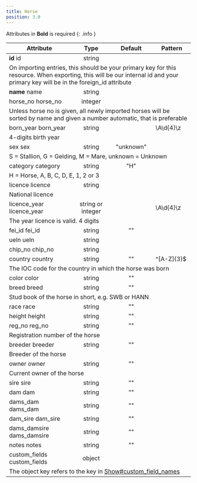 ```yaml
---
title: Horse
position: 3.0
---
```

Attributes in **Bold** is required
{: .info }
<table>
<thead>
<th>Attribute</th>
<th style="text-align: center">Type</th>
<th style="text-align: center">Default</th>
<th style="text-align: center">Pattern</th>
</thead>
<tbody>
<tr>
<td id="horse_id">
<strong>id</strong>
<span class="searchable">id</span></td>
<td style="text-align: center">string</td>
<td style="text-align: center"></td>
<td></td>
</tr>
<tr>
<td colspan="5">On importing entries, this should be your primary key for this resource. When exporting, this will be our internal id and your primary key will be in the foreign_id attribute</td>
</tr>
<tr>
<td id="horse_name">
<strong>name</strong>
<span class="searchable">name</span></td>
<td style="text-align: center">string</td>
<td style="text-align: center"></td>
<td></td>
</tr>
<tr>
<td id="horse_horse_no">
horse_<wbr>no
<span class="searchable">horse_no</span></td>
<td style="text-align: center">integer</td>
<td style="text-align: center"></td>
<td></td>
</tr>
<tr>
<td colspan="5">Unless horse no is given, all newly imported horses will be sorted by name and given a number automatic, that is preferable</td>
</tr>
<tr>
<td id="horse_born_year">
born_<wbr>year
<span class="searchable">born_year</span></td>
<td style="text-align: center">string</td>
<td style="text-align: center"></td>
<td>\A\d{4}\z</td>
</tr>
<tr>
<td colspan="5">4-digits birth year</td>
</tr>
<tr>
<td id="horse_sex">
sex
<span class="searchable">sex</span></td>
<td style="text-align: center">string</td>
<td style="text-align: center">"unknown"</td>
<td></td>
</tr>
<tr>
<td colspan="5">S = Stallion, G = Gelding, M = Mare, unknown = Unknown</td>
</tr>
<tr>
<td id="horse_category">
category
<span class="searchable">category</span></td>
<td style="text-align: center">string</td>
<td style="text-align: center">"H"</td>
<td></td>
</tr>
<tr>
<td colspan="5">H = Horse, A, B, C, D, E, 1, 2 or 3</td>
</tr>
<tr>
<td id="horse_licence">
licence
<span class="searchable">licence</span></td>
<td style="text-align: center">string</td>
<td style="text-align: center"></td>
<td></td>
</tr>
<tr>
<td colspan="5">National licence</td>
</tr>
<tr>
<td id="horse_licence_year">
licence_<wbr>year
<span class="searchable">licence_year</span></td>
<td style="text-align: center">string or integer</td>
<td style="text-align: center"></td>
<td>\A\d{4}\z</td>
</tr>
<tr>
<td colspan="5">The year licence is valid. 4 digits</td>
</tr>
<tr>
<td id="horse_fei_id">
fei_<wbr>id
<span class="searchable">fei_id</span></td>
<td style="text-align: center">string</td>
<td style="text-align: center">""</td>
<td></td>
</tr>
<tr>
<td id="horse_ueln">
ueln
<span class="searchable">ueln</span></td>
<td style="text-align: center">string</td>
<td style="text-align: center"></td>
<td></td>
</tr>
<tr>
<td id="horse_chip_no">
chip_<wbr>no
<span class="searchable">chip_no</span></td>
<td style="text-align: center">string</td>
<td style="text-align: center"></td>
<td></td>
</tr>
<tr>
<td id="horse_country">
country
<span class="searchable">country</span></td>
<td style="text-align: center">string</td>
<td style="text-align: center">""</td>
<td>^[A-Z]{3}$</td>
</tr>
<tr>
<td colspan="5">The IOC code for the country in which the horse was born</td>
</tr>
<tr>
<td id="horse_color">
color
<span class="searchable">color</span></td>
<td style="text-align: center">string</td>
<td style="text-align: center">""</td>
<td></td>
</tr>
<tr>
<td id="horse_breed">
breed
<span class="searchable">breed</span></td>
<td style="text-align: center">string</td>
<td style="text-align: center">""</td>
<td></td>
</tr>
<tr>
<td colspan="5">Stud book of the horse in short, e.g. SWB or HANN</td>
</tr>
<tr>
<td id="horse_race">
race
<span class="searchable">race</span></td>
<td style="text-align: center">string</td>
<td style="text-align: center">""</td>
<td></td>
</tr>
<tr>
<td id="horse_height">
height
<span class="searchable">height</span></td>
<td style="text-align: center">string</td>
<td style="text-align: center">""</td>
<td></td>
</tr>
<tr>
<td id="horse_reg_no">
reg_<wbr>no
<span class="searchable">reg_no</span></td>
<td style="text-align: center">string</td>
<td style="text-align: center">""</td>
<td></td>
</tr>
<tr>
<td colspan="5">Registration number of the horse</td>
</tr>
<tr>
<td id="horse_breeder">
breeder
<span class="searchable">breeder</span></td>
<td style="text-align: center">string</td>
<td style="text-align: center">""</td>
<td></td>
</tr>
<tr>
<td colspan="5">Breeder of the horse</td>
</tr>
<tr>
<td id="horse_owner">
owner
<span class="searchable">owner</span></td>
<td style="text-align: center">string</td>
<td style="text-align: center">""</td>
<td></td>
</tr>
<tr>
<td colspan="5">Current owner of the horse</td>
</tr>
<tr>
<td id="horse_sire">
sire
<span class="searchable">sire</span></td>
<td style="text-align: center">string</td>
<td style="text-align: center">""</td>
<td></td>
</tr>
<tr>
<td id="horse_dam">
dam
<span class="searchable">dam</span></td>
<td style="text-align: center">string</td>
<td style="text-align: center">""</td>
<td></td>
</tr>
<tr>
<td id="horse_dams_dam">
dams_<wbr>dam
<span class="searchable">dams_dam</span></td>
<td style="text-align: center">string</td>
<td style="text-align: center">""</td>
<td></td>
</tr>
<tr>
<td id="horse_dam_sire">
dam_<wbr>sire
<span class="searchable">dam_sire</span></td>
<td style="text-align: center">string</td>
<td style="text-align: center">""</td>
<td></td>
</tr>
<tr>
<td id="horse_dams_damsire">
dams_<wbr>damsire
<span class="searchable">dams_damsire</span></td>
<td style="text-align: center">string</td>
<td style="text-align: center">""</td>
<td></td>
</tr>
<tr>
<td id="horse_notes">
notes
<span class="searchable">notes</span></td>
<td style="text-align: center">string</td>
<td style="text-align: center">""</td>
<td></td>
</tr>
<tr>
<td id="horse_custom_fields">
custom_<wbr>fields
<span class="searchable">custom_fields</span></td>
<td style="text-align: center">object</td>
<td style="text-align: center"></td>
<td></td>
</tr>
<tr>
<td colspan="5">The object key refers to the key in <a href="#show_custom_field_names">Show#custom_field_names</a></td>
</tr>
</tbody>
</table>